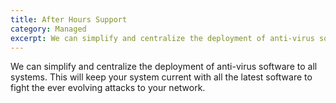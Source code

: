 ```yaml
---
title: After Hours Support
category: Managed
excerpt: We can simplify and centralize the deployment of anti-virus software to all systems.
---
```


We can simplify and centralize the deployment of anti-virus software to all systems. This will keep your system current with all the latest software to fight the ever evolving attacks to your network.
 